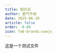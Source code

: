 ```yaml
---
title: 知识点
author: 氢气不纯
date: 2025-06-10
article: false
order: -0.89
icon: fa6-brands:vuejs
---
```

这是一个测试文件